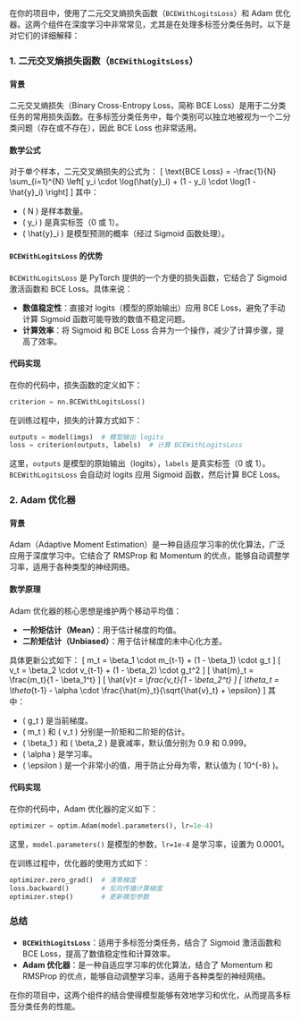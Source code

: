 在你的项目中，使用了二元交叉熵损失函数（`BCEWithLogitsLoss`）和 Adam 优化器。这两个组件在深度学习中非常常见，尤其是在处理多标签分类任务时。以下是对它们的详细解释：

### **1. 二元交叉熵损失函数（`BCEWithLogitsLoss`）**

#### **背景**
二元交叉熵损失（Binary Cross-Entropy Loss，简称 BCE Loss）是用于二分类任务的常用损失函数。在多标签分类任务中，每个类别可以独立地被视为一个二分类问题（存在或不存在），因此 BCE Loss 也非常适用。

#### **数学公式**
对于单个样本，二元交叉熵损失的公式为：
\[ \text{BCE Loss} = -\frac{1}{N} \sum_{i=1}^{N} \left[ y_i \cdot \log(\hat{y}_i) + (1 - y_i) \cdot \log(1 - \hat{y}_i) \right] \]
其中：
- \( N \) 是样本数量。
- \( y_i \) 是真实标签（0 或 1）。
- \( \hat{y}_i \) 是模型预测的概率（经过 Sigmoid 函数处理）。

#### **`BCEWithLogitsLoss` 的优势**
`BCEWithLogitsLoss` 是 PyTorch 提供的一个方便的损失函数，它结合了 Sigmoid 激活函数和 BCE Loss。具体来说：
- **数值稳定性**：直接对 logits（模型的原始输出）应用 BCE Loss，避免了手动计算 Sigmoid 函数可能导致的数值不稳定问题。
- **计算效率**：将 Sigmoid 和 BCE Loss 合并为一个操作，减少了计算步骤，提高了效率。

#### **代码实现**
在你的代码中，损失函数的定义如下：
```python
criterion = nn.BCEWithLogitsLoss()
```
在训练过程中，损失的计算方式如下：
```python
outputs = model(imgs)  # 模型输出 logits
loss = criterion(outputs, labels)  # 计算 BCEWithLogitsLoss
```
这里，`outputs` 是模型的原始输出（logits），`labels` 是真实标签（0 或 1）。`BCEWithLogitsLoss` 会自动对 logits 应用 Sigmoid 函数，然后计算 BCE Loss。

### **2. Adam 优化器**

#### **背景**
Adam（Adaptive Moment Estimation）是一种自适应学习率的优化算法，广泛应用于深度学习中。它结合了 RMSProp 和 Momentum 的优点，能够自动调整学习率，适用于各种类型的神经网络。

#### **数学原理**
Adam 优化器的核心思想是维护两个移动平均值：
- **一阶矩估计（Mean）**：用于估计梯度的均值。
- **二阶矩估计（Unbiased）**：用于估计梯度的未中心化方差。

具体更新公式如下：
\[ m_t = \beta_1 \cdot m_{t-1} + (1 - \beta_1) \cdot g_t \]
\[ v_t = \beta_2 \cdot v_{t-1} + (1 - \beta_2) \cdot g_t^2 \]
\[ \hat{m}_t = \frac{m_t}{1 - \beta_1^t} \]
\[ \hat{v}_t = \frac{v_t}{1 - \beta_2^t} \]
\[ \theta_t = \theta_{t-1} - \alpha \cdot \frac{\hat{m}_t}{\sqrt{\hat{v}_t} + \epsilon} \]
其中：
- \( g_t \) 是当前梯度。
- \( m_t \) 和 \( v_t \) 分别是一阶矩和二阶矩的估计。
- \( \beta_1 \) 和 \( \beta_2 \) 是衰减率，默认值分别为 0.9 和 0.999。
- \( \alpha \) 是学习率。
- \( \epsilon \) 是一个非常小的值，用于防止分母为零，默认值为 \( 10^{-8} \)。

#### **代码实现**
在你的代码中，Adam 优化器的定义如下：
```python
optimizer = optim.Adam(model.parameters(), lr=1e-4)
```
这里，`model.parameters()` 是模型的参数，`lr=1e-4` 是学习率，设置为 0.0001。

在训练过程中，优化器的使用方式如下：
```python
optimizer.zero_grad()  # 清零梯度
loss.backward()        # 反向传播计算梯度
optimizer.step()       # 更新模型参数
```

### **总结**
- **`BCEWithLogitsLoss`**：适用于多标签分类任务，结合了 Sigmoid 激活函数和 BCE Loss，提高了数值稳定性和计算效率。
- **Adam 优化器**：是一种自适应学习率的优化算法，结合了 Momentum 和 RMSProp 的优点，能够自动调整学习率，适用于各种类型的神经网络。

在你的项目中，这两个组件的结合使得模型能够有效地学习和优化，从而提高多标签分类任务的性能。
